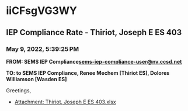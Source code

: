# iiCFsgVG3WY
## IEP Compliance Rate - Thiriot, Joseph E ES 403
### May 9, 2022, 5:39:25 PM
**FROM: SEMS IEP Compliance<sems-iep-compliance-user@nv.ccsd.net>**

**TO: to SEMS IEP Compliance, Renee Mechem [Thiriot ES], Dolores Williamson [Wasden ES]**


Greetings,  





* [Attachment: Thiriot, Joseph E ES 403.xlsx](iiCFsgVG3WY-attachment-1.xlsx)
